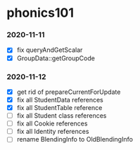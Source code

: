 # phonics101

### 2020-11-11
*[x] fix queryAndGetScalar
*[x] GroupData::getGroupCode 
### 2020-11-12
*[x] get rid of prepareCurrentForUpdate
*[x] fix all StudentData references
*[x] fix all StudentTable reference 
*[ ] fix all Student class references
*[ ] fix all Cookie references
*[ ] fix all Identity references
*[ ] rename BlendingInfo to OldBlendingInfo
